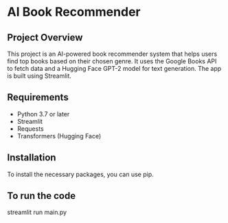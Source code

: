 # AI Book Recommender

## Project Overview
This project is an AI-powered book recommender system that helps users find top books based on their chosen genre. It uses the Google Books API to fetch data and a Hugging Face GPT-2 model for text generation. The app is built using Streamlit.

## Requirements
- Python 3.7 or later
- Streamlit
- Requests
- Transformers (Hugging Face)

## Installation
To install the necessary packages, you can use pip.

## To run the code
streamlit run main.py
